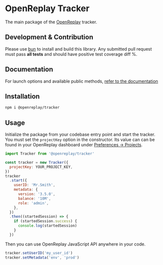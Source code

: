 # OpenReplay Tracker

The main package of the [OpenReplay](https://openreplay.com/) tracker.

## Development & Contribution

Please use [bun](https://bun.sh/) to install and build this library. Any submitted pull request must pass **all tests** and should have positive test coverage diff %.

## Documentation

For launch options and available public methods, [refer to the documentation](https://docs.openreplay.com/en/sdk/methods)

## Installation

```bash
npm i @openreplay/tracker
```

## Usage

Initialize the package from your codebase entry point and start the tracker. You must set the `projectKey` option in the constructor. Its value can can be found in your OpenReplay dashboard under [Preferences -> Projects](https://app.openreplay.com/client/projects).

```js
import Tracker from '@openreplay/tracker'

const tracker = new Tracker({
  projectKey: YOUR_PROJECT_KEY,
})
tracker
  .start({
    userID: 'Mr.Smith',
    metadata: {
      version: '3.5.0',
      balance: '10M',
      role: 'admin',
    },
  })
  .then((startedSession) => {
    if (startedSession.success) {
      console.log(startedSession)
    }
  })
```

Then you can use OpenReplay JavaScript API anywhere in your code.

```js
tracker.setUserID('my_user_id')
tracker.setMetadata('env', 'prod')
```
